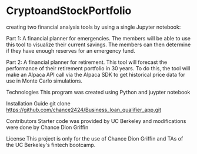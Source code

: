 # CryptoandStockPortfolio

creating two financial analysis tools by using a single Jupyter notebook:

Part 1: A financial planner for emergencies. The members will be able to use this tool to visualize their current savings. The members can then determine if they have enough reserves for an emergency fund.

Part 2: A financial planner for retirement. This tool will forecast the performance of their retirement portfolio in 30 years. To do this, the tool will make an Alpaca API call via the Alpaca SDK to get historical price data for use in Monte Carlo simulations.

Technologies
This program was created using Python and juypter notebook

Installation Guide
git clone https://github.com/chance2424/Business_loan_qualifier_app.git


Contributors
Starter code was provided by UC Berkeley and modifications were done by Chance Dion Griffin

License
This project is only for the use of Chance Dion Griffin and TAs of the UC Berkeley's fintech bootcamp.
